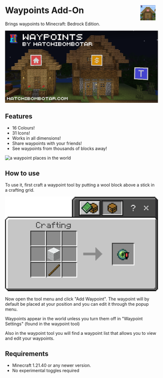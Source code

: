 <div style="width:min(600px, 100%)">

<h1>
    <span>Waypoints Add-On </span>
    <img alt="Pack Icon" width="50" height="50" style="display:inline-block;margin-right:8px;margin-left:auto;float:right" src="https://github.com/Hatchibombotar/waypoints-addon/raw/master/assets/pack_icon.png">
</h1>

Brings waypoints to Minecraft: Bedrock Edition.

![Add-On Banner Image](https://github.com/Hatchibombotar/waypoints-addon/raw/master/assets/banner.png)

## Features
- 16 Colours!
- 31 Icons!
- Works in all dimensions!
- Share waypoints with your friends!
- See waypoints from thousands of blocks away!

![a waypoint places in the world](https://github.com/Hatchibombotar/waypoints-addon/raw/master/assets/example.gif)

## How to use
To use it, first craft a waypoint tool by putting a wool block above a stick in a crafting grid.

![waypoint tool recipe](https://github.com/Hatchibombotar/waypoints-addon/raw/master/assets/recipe.png)

Now open the tool menu and click "Add Waypoint".
The waypoint will by default be placed at your position and you can edit it through the popup menu.

Waypoints appear in the world unless you turn them off in "Waypoint Settings" (found in the waypoint tool)

Also in the waypoint tool you will find a waypoint list that allows you to view and edit your waypoints.

## Requirements
- Minecraft 1.21.40 or any newer version.
- No experimental toggles required

</div>
